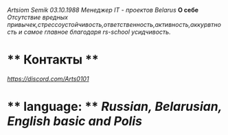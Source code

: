 _*Artsiom Semik 03.10.1988*_
_*Менеджер IT - проектов*_
_*Belarus*_
__**О себе**__ 
_*Отсутствие вредных привычек,стрессоустойчивость,ответственность,активность,аккурвтность и самое главное благодаря rs-school усидчивость.*_ 
# __** Контакты **__ 
_https://discord.com/Arts0101_ 
# __** language: **__ _Russian, Belarusian, English basic and Polis_
